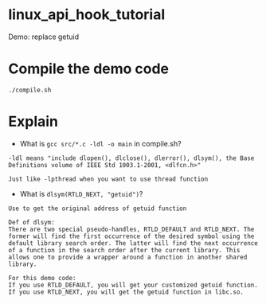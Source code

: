 # linux_api_hook_tutorial
Demo: replace getuid

# Compile the demo code
```
./compile.sh
```

# Explain

- What is `gcc src/*.c -ldl -o main` in compile.sh?
```
-ldl means "include dlopen(), dlclose(), dlerror(), dlsym(), the Base Definitions volume of IEEE Std 1003.1-2001, <dlfcn.h>"

Just like -lpthread when you want to use thread function
```

- What is `dlsym(RTLD_NEXT, "getuid")`?
```
Use to get the original address of getuid function

Def of dlsym:
There are two special pseudo-handles, RTLD_DEFAULT and RTLD_NEXT. The former will find the first occurrence of the desired symbol using the default library search order. The latter will find the next occurrence of a function in the search order after the current library. This allows one to provide a wrapper around a function in another shared library.

For this demo code:
If you use RTLD_DEFAULT, you will get your customized getuid function.
If you use RTLD_NEXT, you will get the getuid function in libc.so. 
```

